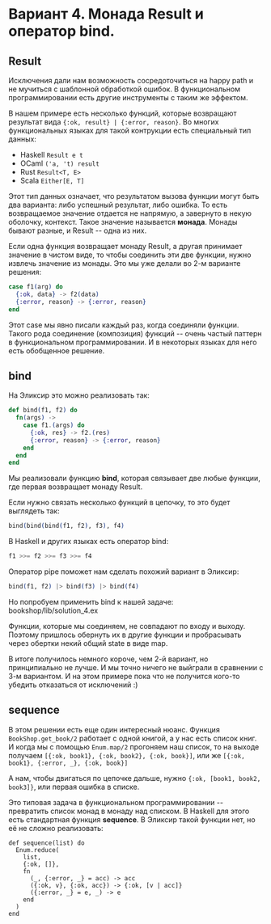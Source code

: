 # Вариант 4. Монада Result и оператор bind.

## Result

Исключения дали нам возможность сосредоточиться на happy path и не мучиться с шаблонной обработкой ошибок. В функциональном программировании есть другие инструменты с таким же эффектом.

В нашем примере есть несколько функций, которые возвращают результат вида `{:ok, result} | {:error, reason}`. Во многих функциональных языках для такой контрукции есть специальный тип данных:
- Haskell `Result e t`
- OCaml `('a, 't) result`
- Rust `Result<T, E>`
- Scala `Either[E, T]`

Этот тип данных означает, что результатом вызова функции могут быть два варианта: либо успешный результат, либо ошибка. То есть возвращаемое значение отдается не напрямую, а завернуто в некую оболочку, контекст. Такое значение называется **монада**. Монады бывают разные, и Result -- одна из них.

Если одна функция возвращает монаду Result, а другая принимает значение в чистом виде, то чтобы соединить эти две функции, нужно извлечь значение из монады. Это мы уже делали во 2-м варианте решения:

```elixir
case f1(arg) do
  {:ok, data} -> f2(data)
  {:error, reason} -> {:error, reason}
end
```

Этот case мы явно писали каждый раз, когда соединяли функции. Такого рода соединение (композиция) функций -- очень частый паттерн в функциональном программировании. И в некоторых языках для него есть обобщенное решение. 

## bind

На Эликсир это можно реализовать так: 

```elixir
def bind(f1, f2) do
  fn(args) ->
    case f1.(args) do
      {:ok, res} -> f2.(res)
      {:error, reason} -> {:error, reason}
    end
  end
end
```

Мы реализовали функцию **bind**, которая связывает две любые функции, где первая возвращает монаду Result. 

Если нужно связать несколько функций в цепочку, то это будет выглядеть так:

```elixir
bind(bind(bind(f1, f2), f3), f4)
```

В Haskell и других языках есть оператор bind:

```haskell
f1 >>= f2 >>= f3 >>= f4
```

Оператор pipe поможет нам сделать похожий вариант в Эликсир:

```elixir
bind(f1, f2) |> bind(f3) |> bind(f4)
```

Но попробуем применить bind к нашей задаче: bookshop/lib/solution_4.ex

Функции, которые мы соединяем, не совпадают по входу и выходу. Поэтому пришлось обернуть их в другие функции и пробрасывать через обертки некий общий state в виде map.

В итоге получилось немного короче, чем 2-й вариант, но принципиально не лучше. И мы точно ничего не выйграли в сравнении с 3-м вариантом. И на этом примере пока что не получится кого-то убедить отказаться от исключений :)

## sequence

В этом решении есть еще один интересный нюанс. Функция `BookShop.get_book/2` работает с одной книгой, а у нас есть список книг. И когда мы с помощью `Enum.map/2` прогоняем наш список, то на выходе получаем `[{:ok, book1}, {:ok, book2}, {:ok, book}]`, или же `[{:ok, book1}, {:error, _}, {:ok, book}]`

А нам, чтобы двигаться по цепочке дальше, нужно `{:ok, [book1, book2, book3]}`, или первая ошибка в списке.

Это типовая задача в функциональном программировании -- превратить список монад в монаду над списком. В Haskell для этого есть стандартная функция **sequence**. В Эликсир такой функции нет, но её не сложно реализовать:

```
def sequence(list) do
  Enum.reduce(
    list,
    {:ok, []},
    fn
      (_, {:error, _} = acc) -> acc
      ({:ok, v}, {:ok, acc}) -> {:ok, [v | acc]}
      ({:error, _} = e, _) -> e
    end
  )
end
```
